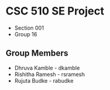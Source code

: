 # CSC 510 SE Project
- Section 001
- Group 16
## Group Members
- Dhruva Kamble - dkamble
- Rishitha Ramesh - rsramesh
- Rujuta Budke - rabudke

